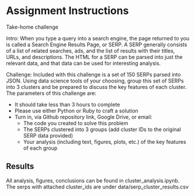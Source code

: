 # Assignment Instructions

Take-home challenge

Intro: When you type a query into a search engine, the page returned to you is called a Search Engine Results Page, or SERP. A SERP generally consists of a list of related searches, ads, and the list of results with their titles, URLs, and descriptions. The HTML for a SERP can be parsed into just the relevant data, and that data can be used for interesting analysis.

Challenge: Included with this challenge is a set of 150 SERPs parsed into JSON. Using data science tools of your choosing, group this set of SERPs into 3 clusters and be prepared to discuss the key features of each cluster. The parameters of this challenge are:

* It should take less than 3 hours to complete
* Please use either Python or Ruby to craft a solution
* Turn in, via Github repository link, Google Drive, or email:
    - The code you created to solve this problem
    - The SERPs clustered into 3 groups (add cluster IDs to the original SERP data provided)
    - Your analysis (including text, figures, plots, etc.) of the key features of each group


## Results
All analysis, figures, conclusions can be found in cluster_analysis.ipynb.
The serps with attached cluster_ids are under data/serp_cluster_results.csv
